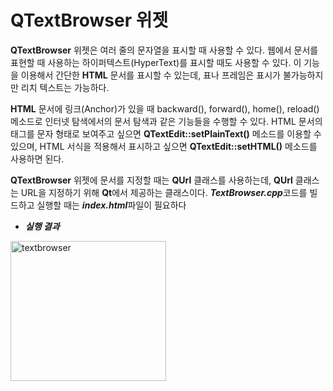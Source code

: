 # QTextBrowser 위젯

**QTextBrowser** 위젯은 여러 줄의 문자열을 표시할 때 사용할 수 있다. 웹에서 문서를 표현할 때 사용하는 하이퍼텍스트(HyperText)를 표시할 때도 사용할 수 있다. 이 기능을 이용해서 간단한 **HTML** 문서를 표시할 수 있는데, 표나 프레임은 표시가 불가능하지만 리치 텍스트는 가능하다.

**HTML** 문서에 링크(Anchor)가 있을 때 backward(), forward(), home(), reload() 메소드로 인터넷 탐색에서의 문서 탐색과 같은 기능들을 수행할 수 있다. HTML 문서의 태그를 문자 형태로 보여주고 싶으면 **QTextEdit::setPlainText()** 메소드를 이용할 수 있으며, HTML 서식을 적용해서 표시하고 싶으면 **QTextEdit::setHTML()** 메소드를 사용하면 된다.

**QTextBrowser** 위젯에 문서를 지정할 때는 **QUrl** 클래스를 사용하는데, **QUrl** 클래스는 URL을 지정하기 위해 **Qt**에서 제공하는 클래스이다. ***TextBrowser.cpp***코드를 빌드하고 실행할 때는 ***index.html***파일이 필요하다

+ ***실행 결과***
<img width="249" height="224" alt="textbrowser" src="https://github.com/user-attachments/assets/dccfbd6c-76c1-4630-be72-3772d2057a5b" />
